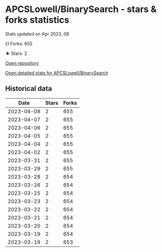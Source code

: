 # APCSLowell/BinarySearch - stars & forks statistics

Stats updated on Apr 2023, 08

☋ Forks: 655

★ Stars: 2

[Open repository](https://github.com/APCSLowell/BinarySearch)

[Open detailed stats for APCSLowell/BinarySearch](https://reviewgithub.com/rep/APCSLowell/BinarySearch)

## Historical data
| Date | Stars | Forks |
|------|-------|-------|
| 2023-04-08 | 2 | 655 | 
| 2023-04-07 | 2 | 655 | 
| 2023-04-06 | 2 | 655 | 
| 2023-04-05 | 2 | 655 | 
| 2023-04-04 | 2 | 655 | 
| 2023-04-02 | 2 | 655 | 
| 2023-03-31 | 2 | 655 | 
| 2023-03-29 | 2 | 655 | 
| 2023-03-28 | 2 | 654 | 
| 2023-03-26 | 2 | 654 | 
| 2023-03-25 | 2 | 654 | 
| 2023-03-23 | 2 | 654 | 
| 2023-03-22 | 2 | 654 | 
| 2023-03-21 | 2 | 654 | 
| 2023-03-20 | 2 | 654 | 
| 2023-03-19 | 2 | 654 | 
| 2023-03-18 | 2 | 653 | 


